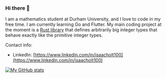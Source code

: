 ### Hi there 👋

I am a mathematics student at Durham University, and I love to code in my free time. I am currently learning Go and Flutter. My main coding project at the moment is a [Rust library](https://github.com/isaacholt100/bint) that defines arbitrarily big integer types that behave exactly like the primitive integer types.

Contact info:
- LinkedIn: [https://www.linkedin.com/in/isaacholt100](https://www.linkedin.com/in/isaacholt100)

[![My GitHub stats](https://github-readme-stats.vercel.app/api?username=isaacholt100&show_icons=true&theme=dark)](https://github.com/isaacholt100)

<!--
**isaacholt100/isaacholt100** is a ✨ _special_ ✨ repository because its `README.md` (this file) appears on your GitHub profile.

Here are some ideas to get you started:

- 🔭 I’m currently working on ...
- 🌱 I’m currently learning ...
- 👯 I’m looking to collaborate on ...
- 🤔 I’m looking for help with ...
- 💬 Ask me about ...
- 📫 How to reach me: ...
- 😄 Pronouns: ...
- ⚡ Fun fact: ...
-->
